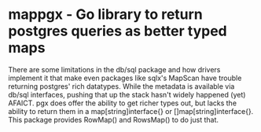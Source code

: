 # mappgx - Go library to return postgres queries as better typed maps

There are some limitations in the db/sql package and how drivers implement it that make even packages like
sqlx's MapScan have trouble returning postgres' rich datatypes.  While the metadata is available via db/sql
interfaces, pushing that up the stack hasn't widely happened (yet) AFAICT.  pgx does offer the ability to
get richer types out, but lacks the ability to return them in a map[string]interface{} or
[]map[string]interface{}.  This package provides RowMap() and RowsMap() to do just that.

